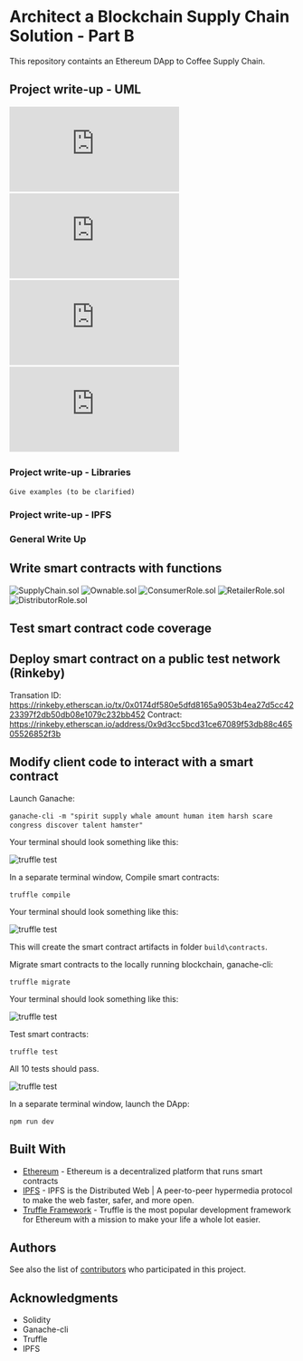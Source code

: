 # Architect a Blockchain Supply Chain Solution - Part B

This repository containts an Ethereum DApp to Coffee Supply Chain.

## Project write-up - UML

![Activity Diagram](https://github.com/zegildo/blockchain_udacity/blob/main/project_3/UML/Activity-Diagram.pdf)
![Class Diagram](https://github.com/zegildo/blockchain_udacity/blob/main/project_3/UML/Class-Diagram.pdf)
![Sequence Diagram](https://github.com/zegildo/blockchain_udacity/blob/main/project_3/UML/Sequence-Diagram.pdf)
![State Diagram](https://github.com/zegildo/blockchain_udacity/blob/main/project_3/UML/State-Diagram.pdf)

### Project write-up - Libraries



```
Give examples (to be clarified)
```

### Project write-up - IPFS

### General Write Up

## Write smart contracts with functions

![SupplyChain.sol](https://github.com/zegildo/blockchain_udacity/blob/main/project_3/project/project-6/contracts/coffeebase/SupplyChain.sol)
![Ownable.sol](https://github.com/zegildo/blockchain_udacity/blob/main/project_3/project/project-6/contracts/coffeecore/Ownable.sol)
![ConsumerRole.sol](https://github.com/zegildo/blockchain_udacity/blob/main/project_3/project/project-6/contracts/coffeeaccesscontrol/ConsumerRole.sol)
![RetailerRole.sol](https://github.com/zegildo/blockchain_udacity/blob/main/project_3/project/project-6/contracts/coffeeaccesscontrol/RetailerRole.sol)
![DistributorRole.sol](https://github.com/zegildo/blockchain_udacity/blob/main/project_3/project/project-6/contracts/coffeeaccesscontrol/DistributorRole.sol)

## Test smart contract code coverage

## Deploy smart contract on a public test network (Rinkeby)
Transation ID: https://rinkeby.etherscan.io/tx/0x0174df580e5dfd8165a9053b4ea27d5cc4223397f2db50db08e1079c232bb452
Contract: https://rinkeby.etherscan.io/address/0x9d3cc5bcd31ce67089f53db88c46505526852f3b

## Modify client code to interact with a smart contract


Launch Ganache:

```
ganache-cli -m "spirit supply whale amount human item harsh scare congress discover talent hamster"
```

Your terminal should look something like this:

![truffle test](images/ganache-cli.png)

In a separate terminal window, Compile smart contracts:

```
truffle compile
```

Your terminal should look something like this:

![truffle test](images/truffle_compile.png)

This will create the smart contract artifacts in folder ```build\contracts```.

Migrate smart contracts to the locally running blockchain, ganache-cli:

```
truffle migrate
```

Your terminal should look something like this:

![truffle test](images/truffle_migrate.png)

Test smart contracts:

```
truffle test
```

All 10 tests should pass.

![truffle test](images/truffle_test.png)

In a separate terminal window, launch the DApp:

```
npm run dev
```

## Built With

* [Ethereum](https://www.ethereum.org/) - Ethereum is a decentralized platform that runs smart contracts
* [IPFS](https://ipfs.io/) - IPFS is the Distributed Web | A peer-to-peer hypermedia protocol
to make the web faster, safer, and more open.
* [Truffle Framework](http://truffleframework.com/) - Truffle is the most popular development framework for Ethereum with a mission to make your life a whole lot easier.


## Authors

See also the list of [contributors](https://github.com/your/project/contributors.md) who participated in this project.

## Acknowledgments

* Solidity
* Ganache-cli
* Truffle
* IPFS

